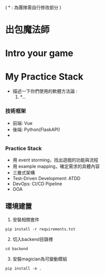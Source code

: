 ( * : 為團隊需自行修改部分 )
# 出包魔法師 

# Intro your game


# My Practice Stack
- 描述一下你們使用的軟體方法論 :
   1. *...

### 技術框架
- 前端: Vue
- 後端: Python(FlaskAPI)
- 

### Practice Stack
- 用 event storming，找出遊戲的功能與流程
- 用 example mapping，確定需求的具體內容
- 三層式架構
- Test-Driven Development: ATDD
- DevOps: CI/CD Pipeline
- OOA

## 環境建置
1. 安裝相關套件

`pip install -r requirements.txt`

2. 切入backend目錄裡

`cd backend`
  
3. 安裝magician為可變動模組 

`pip install -e .`
